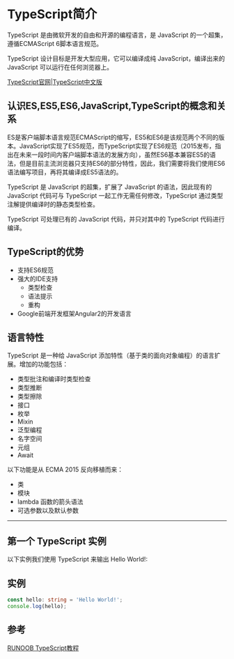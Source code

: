 # TypeScript简介

TypeScript 是由微软开发的自由和开源的编程语言，是 JavaScript 的一个超集，遵循ECMAScript 6脚本语言规范。

TypeScript 设计目标是开发大型应用，它可以编译成纯 JavaScript，编译出来的 JavaScript 可以运行在任何浏览器上。

[TypeScript官网](http://www.typescriptlang.org/)|[TypeScript中文版](https://www.tslang.cn/)

## 认识ES,ES5,ES6,JavaScript,TypeScript的概念和关系

ES是客户端脚本语言规范ECMAScript的缩写，ES5和ES6是该规范两个不同的版本。JavaScript实现了ES5规范，而TypeScript实现了ES6规范（2015发布，指出在未来一段时间内客户端脚本语法的发展方向），虽然ES6基本兼容ES5的语法，但是目前主流浏览器只支持ES6的部分特性，因此，我们需要将我们使用ES6语法编写项目，再将其编译成ES5语法的。

TypeScript 是 JavaScript 的超集，扩展了 JavaScript 的语法，因此现有的 JavaScript 代码可与 TypeScript 一起工作无需任何修改，TypeScript 通过类型注解提供编译时的静态类型检查。

TypeScript 可处理已有的 JavaScript 代码，并只对其中的 TypeScript 代码进行编译。

## TypeScript的优势

- 支持ES6规范
- 强大的IDE支持
  - 类型检查
  - 语法提示
  - 重构
- Google前端开发框架Angular2的开发语言

## 语言特性

TypeScript 是一种给 JavaScript 添加特性（基于类的面向对象编程）的语言扩展。增加的功能包括：

- 类型批注和编译时类型检查
- 类型推断
- 类型擦除
- 接口
- 枚举
- Mixin
- 泛型编程
- 名字空间
- 元组
- Await

以下功能是从 ECMA 2015 反向移植而来：

- 类
- 模块
- lambda 函数的箭头语法
- 可选参数以及默认参数

------

## 第一个 TypeScript 实例

以下实例我们使用 TypeScript 来输出 Hello World!:

## 实例

```typescript
const hello: string = 'Hello World!';
console.log(hello);
```

## 参考

[RUNOOB TypeScript教程](http://www.runoob.com/typescript/ts-tutorial.html)